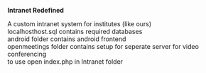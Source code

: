 <b>Intranet Redefined</b>

A custom intranet system for institutes (like ours)<br/>
localhosthost.sql contains required databases<br/>
android folder contains android frontend<br/>
openmeetings folder contains setup for seperate server for video conferencing<br/>
to use open index.php in Intranet folder<br/>
